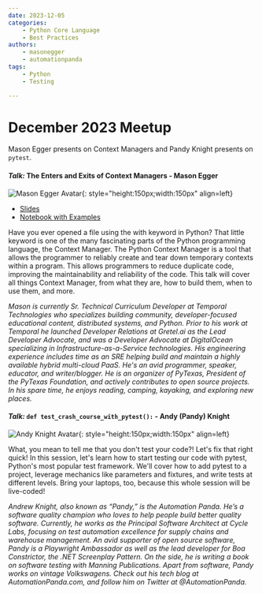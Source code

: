 ```yaml
---
date: 2023-12-05
categories: 
    - Python Core Language
    - Best Practices
authors:
    - masonegger
    - automationpanda
tags:
    - Python
    - Testing

---
```


# December 2023 Meetup

Mason Egger presents on Context Managers and Pandy Knight presents on `pytest`.

<!-- more -->

#### _Talk:_  The Enters and Exits of Context Managers - Mason Egger
![Mason Egger Avatar](https://github.com/masonegger.png){: style="height:150px;width:150px" align=left}

* [Slides](https://drive.google.com/file/d/1Lq7c83nI1WU3EmRfFCFgGdoHPPjyWyM9/view?usp=drive_link)
* [Notebook with Examples](https://colab.research.google.com/drive/1SJPjcY1X4Kiafxe8JJS2pJCblXR9IArC?usp=drive_link)

Have you ever opened a file using the with keyword in Python? That little keyword is one of the many fascinating parts of the Python programming language, the Context Manager. The Python Context Manager is a tool that allows the programmer to reliably create and tear down temporary contexts within a program. This allows programmers to reduce duplicate code, improving the maintainability and reliability of the code. This talk will cover all things Context Manager, from what they are, how to build them, when to use them, and more.

_Mason is currently Sr. Technical Curriculum Developer at Temporal Technologies who specializes building community, developer-focused educational content, distributed systems, and Python. Prior to his work at Temporal he launched Developer Relations at Gretel.ai as the Lead Developer Advocate, and was a Developer Advocate at DigitalOcean specializing in Infrastructure-as-a-Service technologies. His engineering experience includes time as an SRE helping build and maintain a highly available hybrid multi-cloud PaaS. He's an avid programmer, speaker, educator, and writer/blogger. He is an organizer of PyTexas, President of the PyTexas Foundation, and actively contributes to open source projects. In his spare time, he enjoys reading, camping, kayaking, and exploring new places._

#### _Talk:_ `def test_crash_course_with_pytest():` - Andy (Pandy) Knight
![Andy Knight Avatar](https://github.com/AndyLPK247.png){: style="height:150px;width:150px" align=left}

What, you mean to tell me that you don't test your code?! Let's fix that right quick! In this session, let's learn how to start testing our code with pytest, Python's most popular test framework. We'll cover how to add pytest to a project, leverage mechanics like parameters and fixtures, and write tests at different levels. Bring your laptops, too, because this whole session will be live-coded!

_Andrew Knight, also known as “Pandy,” is the Automation Panda. He’s a software quality champion who loves to help people build better quality software. Currently, he works as the Principal Software Architect at Cycle Labs, focusing on test automation excellence for supply chains and warehouse management. An avid supporter of open source software, Pandy is a Playwright Ambassador as well as the lead developer for Boa Constrictor, the .NET Screenplay Pattern. On the side, he is writing a book on software testing with Manning Publications. Apart from software, Pandy works on vintage Volkswagens. Check out his tech blog at AutomationPanda.com, and follow him on Twitter at @AutomationPanda._